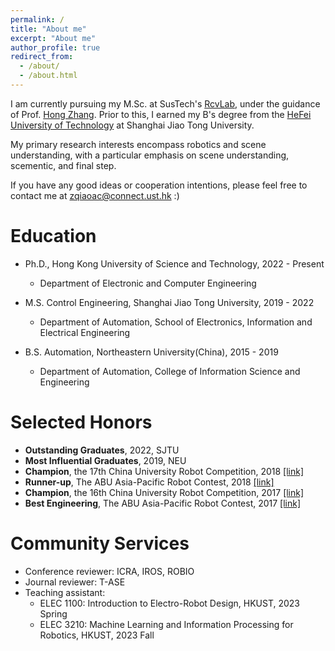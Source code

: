 ```yaml
---
permalink: /
title: "About me"
excerpt: "About me"
author_profile: true
redirect_from: 
  - /about/
  - /about.html
---
```


I am currently pursuing my M.Sc. at SusTech's [RcvLab](https://uav.hkust.edu.hk/), under the guidance of Prof. [Hong Zhang](https://scholar.google.com.hk/citations?user=u8Q0_xsAAAAJ&hl=zh-CN&oi=ao). Prior to this, I earned my B's degree from the [HeFei University of Technology](http://irmv.sjtu.edu.cn/) at Shanghai Jiao Tong University.

My primary research interests encompass robotics and scene understanding, with a particular emphasis on scene understanding, scementic, and final step.

If you have any good ideas or cooperation intentions, please feel free to contact me at zqiaoac@connect.ust.hk :)

Education
======
* Ph.D., Hong Kong University of Science and Technology, 2022 - Present
  * Department of Electronic and Computer Engineering
  
* M.S. Control Engineering, Shanghai Jiao Tong University, 2019 - 2022
  * Department of Automation, School of Electronics, Information and Electrical Engineering 

* B.S. Automation, Northeastern University(China), 2015 - 2019
  * Department of Automation, College of Information Science and Engineering
  
Selected Honors
======
* **Outstanding Graduates**, 2022, SJTU
* **Most Influential Graduates**, 2019, NEU
* **Champion**, the 17th China University Robot Competition, 2018 [[link]](http://www.cnrobocon.net/#/)
* **Runner-up**, The ABU Asia-Pacific Robot Contest, 2018 [[link]](https://en.wikipedia.org/wiki/ABU_Robocon)
* **Champion**, the 16th China University Robot Competition, 2017 [[link]](http://www.cnrobocon.net/#/)
* **Best Engineering**, The ABU Asia-Pacific Robot Contest, 2017 [[link]](http://www.aburobocon.net/)

Community Services
======
* Conference reviewer: ICRA, IROS, ROBIO
* Journal reviewer: T-ASE
* Teaching assistant: 
  * ELEC 1100: Introduction to Electro-Robot Design, HKUST, 2023 Spring
  * ELEC 3210: Machine Learning and Information Processing for Robotics, HKUST, 2023 Fall
